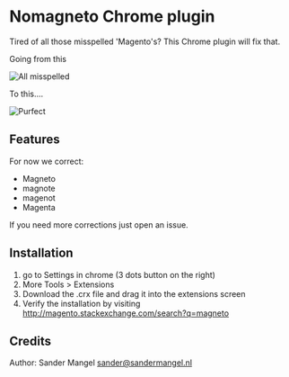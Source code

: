 # Nomagneto Chrome plugin

Tired of all those misspelled 'Magento's?
This Chrome plugin will fix that.

Going from this

![All misspelled](http://i.imgur.com/n5C5AVc.png "All misspelled")

To this....

![Purfect](http://i.imgur.com/ONbxlkc.png "Purfect")

## Features

For now we correct:
- Magneto
- magnote
- magenot
- Magenta

If you need more corrections just open an issue.

## Installation

1. go to Settings in chrome (3 dots button on the right)
2. More Tools > Extensions
3. Download the .crx file and drag it into the extensions screen
4. Verify the installation by visiting http://magento.stackexchange.com/search?q=magneto

## Credits

Author: Sander Mangel <sander@sandermangel.nl>
